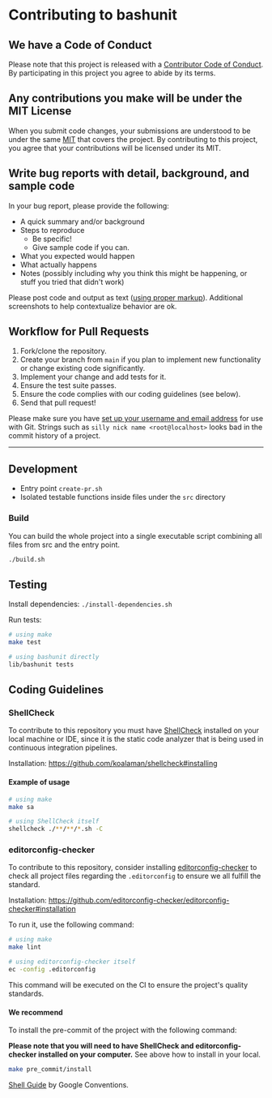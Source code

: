 # Contributing to bashunit

## We have a Code of Conduct

Please note that this project is released with a [Contributor Code of Conduct](CODE_OF_CONDUCT.md). By participating in this project you agree to abide by its terms.

## Any contributions you make will be under the MIT License

When you submit code changes, your submissions are understood to be under the same [MIT](https://github.com/TypedDevs/bashunit/blob/main/LICENSE) that covers the project. By contributing to this project, you agree that your contributions will be licensed under its MIT.

## Write bug reports with detail, background, and sample code

In your bug report, please provide the following:

* A quick summary and/or background
* Steps to reproduce
  * Be specific!
  * Give sample code if you can.
* What you expected would happen
* What actually happens
* Notes (possibly including why you think this might be happening, or stuff you tried that didn't work)

Please post code and output as text ([using proper markup](https://guides.github.com/features/mastering-markdown/)). Additional screenshots to help contextualize behavior are ok.

## Workflow for Pull Requests

1. Fork/clone the repository.
2. Create your branch from `main` if you plan to implement new functionality or change existing code significantly.
3. Implement your change and add tests for it.
4. Ensure the test suite passes.
5. Ensure the code complies with our coding guidelines (see below).
6. Send that pull request!

Please make sure you have [set up your username and email address](https://git-scm.com/book/en/v2/Getting-Started-First-Time-Git-Setup) for use with Git. Strings such as `silly nick name <root@localhost>` looks bad in the commit history of a project.


---

## Development

- Entry point `create-pr.sh`
- Isolated testable functions inside files under the `src` directory

### Build

You can build the whole project into a single executable script combining all files from src and the entry point.

```bash
./build.sh
```

## Testing

Install dependencies: `./install-dependencies.sh`

Run tests:
```bash
# using make
make test

# using bashunit directly
lib/bashunit tests
```

## Coding Guidelines

### ShellCheck

To contribute to this repository you must have [ShellCheck](https://github.com/koalaman/shellcheck) installed on your local machine or IDE, since it is the static code analyzer that is being used in continuous integration pipelines.

Installation: https://github.com/koalaman/shellcheck#installing

#### Example of usage

```bash
# using make
make sa

# using ShellCheck itself
shellcheck ./**/**/*.sh -C
```

### editorconfig-checker

To contribute to this repository, consider installing [editorconfig-checker](https://github.com/editorconfig-checker/editorconfig-checker) to check all project files regarding the `.editorconfig` to ensure we all fulfill the standard.

Installation: https://github.com/editorconfig-checker/editorconfig-checker#installation

To run it, use the following command:
```bash
# using make
make lint

# using editorconfig-checker itself
ec -config .editorconfig
```

This command will be executed on the CI to ensure the project's quality standards.

#### We recommend

To install the pre-commit of the project with the following command:

**Please note that you will need to have ShellCheck and editorconfig-checker installed on your computer.**
See above how to install in your local.

```bash
make pre_commit/install
```

[Shell Guide](https://google.github.io/styleguide/shellguide.html#s7.2-variable-names) by Google Conventions.
